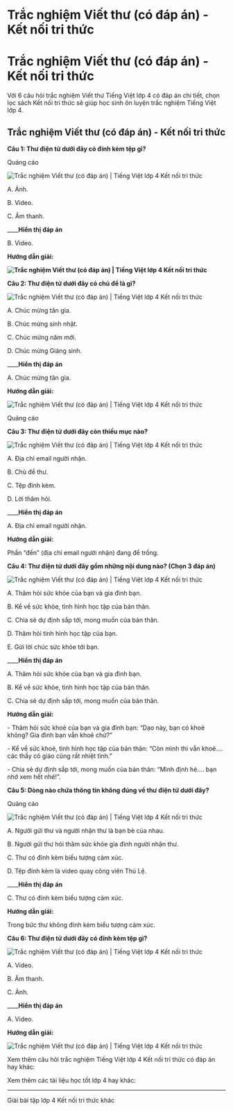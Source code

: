 # Trắc nghiệm Viết thư (có đáp án) - Kết nối tri thức

# Trắc nghiệm Viết thư (có đáp án) - Kết nối tri thức

Với 6 câu hỏi trắc nghiệm Viết thư Tiếng Việt lớp 4 có đáp án chi tiết, chọn lọc sách Kết nối tri thức sẽ giúp học sinh ôn luyện trắc nghiệm Tiếng Việt lớp 4.

## Trắc nghiệm Viết thư (có đáp án) - Kết nối tri thức

**Câu 1: Thư điện tử dưới đây có đính kèm tệp gì?**

Quảng cáo

![Trắc nghiệm Viết thư \(có đáp án\) | Tiếng Việt lớp 4 Kết nối tri thức](https://vietjack.com/tieng-viet-4-kn/images/trac-nghiem-viet-thu-251022.PNG)

A. Ảnh.

B. Video.

C. Âm thanh.

____**Hiển thị đáp án**

B. Video.

**Hướng dẫn giải:**

**![Trắc nghiệm Viết thư \(có đáp án\) | Tiếng Việt lớp 4 Kết nối tri thức](https://vietjack.com/tieng-viet-4-kn/images/trac-nghiem-viet-thu-251019.PNG)**

**Câu 2: Thư điện tử dưới đây có chủ đề là gì?**

![Trắc nghiệm Viết thư \(có đáp án\) | Tiếng Việt lớp 4 Kết nối tri thức](https://vietjack.com/tieng-viet-4-kn/images/trac-nghiem-viet-thu-251020.PNG)

A. Chúc mừng tân gia.

B. Chúc mừng sinh nhật.

C. Chúc mừng năm mới.

D. Chúc mừng Giáng sinh.

____**Hiển thị đáp án**

A. Chúc mừng tân gia.

**Hướng dẫn giải:**

![Trắc nghiệm Viết thư \(có đáp án\) | Tiếng Việt lớp 4 Kết nối tri thức](https://vietjack.com/tieng-viet-4-kn/images/trac-nghiem-viet-thu-251021.PNG)

Quảng cáo

**Câu 3: Thư điện tử dưới đây còn thiếu mục nào?**

![Trắc nghiệm Viết thư \(có đáp án\) | Tiếng Việt lớp 4 Kết nối tri thức](https://vietjack.com/tieng-viet-4-kn/images/trac-nghiem-viet-thu-251023.PNG)

A. Địa chỉ email người nhận.

B. Chủ đề thư.

C. Tệp đính kèm.

D. Lời thăm hỏi.

____**Hiển thị đáp án**

A. Địa chỉ email người nhận.

**Hướng dẫn giải:**

Phần “đến” (địa chỉ email người nhận) đang để trống. 

**Câu 4: Thư điện tử dưới đây gồm những nội dung nào? (Chọn 3 đáp án)**

![Trắc nghiệm Viết thư \(có đáp án\) | Tiếng Việt lớp 4 Kết nối tri thức](https://vietjack.com/tieng-viet-4-kn/images/trac-nghiem-viet-thu-251024.PNG)

A. Thăm hỏi sức khỏe của bạn và gia đình bạn.

B. Kể về sức khỏe, tình hình học tập của bản thân.

C. Chia sẻ dự định sắp tới, mong muốn của bản thân.

D. Thăm hỏi tình hình học tập của bạn.

E. Gửi lời chúc sức khỏe tới bạn.

____**Hiển thị đáp án**

A. Thăm hỏi sức khỏe của bạn và gia đình bạn.

B. Kể về sức khỏe, tình hình học tập của bản thân.

C. Chia sẻ dự định sắp tới, mong muốn của bản thân.

**Hướng dẫn giải:**

\- Thăm hỏi sức khoẻ của bạn và gia đình bạn: “Dạo này, bạn có khoẻ không? Gia đình bạn vẫn khoẻ chứ?”

\- Kể về sức khoẻ, tình hình học tập của bản thân: “Còn mình thì vẫn khoẻ…. các thầy cô giáo cũng rất nhiệt tình.”

\- Chia sẻ dự định sắp tới, mong muốn của bản thân: “Mình định hè…. bạn nhớ xem hết nhé!”.

**Câu 5: Dòng nào chứa thông tin không đúng về thư điện tử dưới đây?**

Quảng cáo

![Trắc nghiệm Viết thư \(có đáp án\) | Tiếng Việt lớp 4 Kết nối tri thức](https://vietjack.com/tieng-viet-4-kn/images/trac-nghiem-viet-thu-251025.PNG)

A. Người gửi thư và người nhận thư là bạn bè của nhau.

B. Người gửi thư hỏi thăm sức khỏe gia đình người nhận thư.

C. Thư có đính kèm biểu tượng cảm xúc.

D. Tệp đính kèm là video quay công viên Thủ Lệ.

____**Hiển thị đáp án**

C. Thư có đính kèm biểu tượng cảm xúc.

**Hướng dẫn giải:**

Trong bức thư không đính kèm biểu tượng cảm xúc. 

**Câu 6: Thư điện tử dưới đây có đính kèm tệp gì?**

![Trắc nghiệm Viết thư \(có đáp án\) | Tiếng Việt lớp 4 Kết nối tri thức](https://vietjack.com/tieng-viet-4-kn/images/trac-nghiem-viet-thu-251026.PNG)

A. Video.

B. Âm thanh.

C. Ảnh.

____**Hiển thị đáp án**

A. Video.

**Hướng dẫn giải:**

![Trắc nghiệm Viết thư \(có đáp án\) | Tiếng Việt lớp 4 Kết nối tri thức](https://vietjack.com/tieng-viet-4-kn/images/trac-nghiem-viet-thu-251027.PNG)

Xem thêm câu hỏi trắc nghiệm Tiếng Việt lớp 4 Kết nối tri thức có đáp án hay khác:

Xem thêm các tài liệu học tốt lớp 4 hay khác:

* * *

Giải bài tập lớp 4 Kết nối tri thức khác
